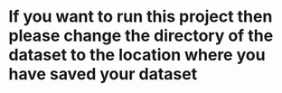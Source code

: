 # If you want to run this project then please change the directory of the dataset to the location where you have saved your dataset
